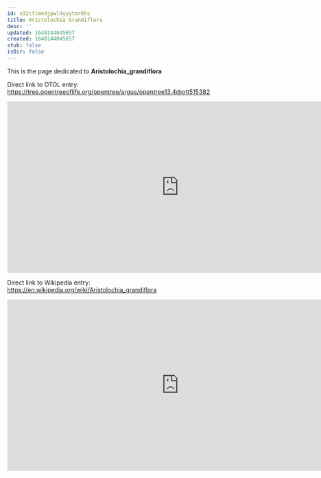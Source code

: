 ```yaml
---
id: n32ctlmn4jpwl4yyytmr6hs
title: Aristolochia Grandiflora
desc: ''
updated: 1648144045657
created: 1648144045657
stub: false
isDir: false
---
```

This is the page dedicated to **Aristolochia_grandiflora**


Direct link to OTOL entry: https://tree.opentreeoflife.org/opentree/argus/opentree13.4@ott515382



<html>
    <body>
    <iframe src="https://tree.opentreeoflife.org/opentree/argus/opentree13.4@ott515382"
    width="800" height="400" frameborder="0" allowfullscreen> </iframe>
    </body>
</html>
    


Direct link to Wikipedia entry: https://en.wikipedia.org/wiki/Aristolochia_grandiflora



<html>
    <body>
    <iframe src="https://en.wikipedia.org/wiki/Aristolochia_grandiflora"
    width="800" height="400" frameborder="0" allowfullscreen> </iframe>
    </body>
</html>
    
